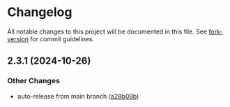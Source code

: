 # Changelog

All notable changes to this project will be documented in this file. See [fork-version](https://github.com/eglavin/fork-version) for commit guidelines.

## 2.3.1 (2024-10-26)


### Other Changes

* auto-release from main branch ([a28b09b](https://github.com/hugojosefson/deno-run-simple/commit/a28b09bcd252ed55f1595885c66d0cbc4c566226))